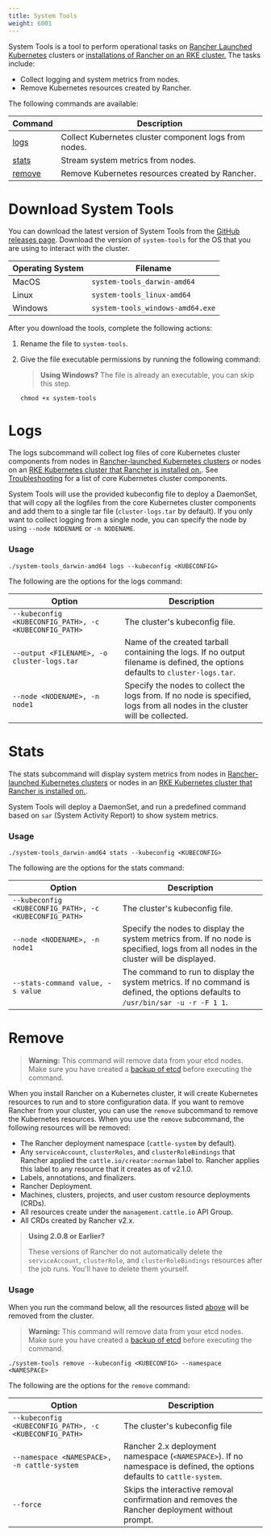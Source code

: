 ```yaml
---
title: System Tools
weight: 6001
---
```


System Tools is a tool to perform operational tasks on [Rancher Launched Kubernetes]({{<baseurl>}}/rancher/v2.x/en/cluster-provisioning/rke-clusters/) clusters or [installations of Rancher on an RKE cluster.]({{<baseurl>}}/rancher/v2.x/en/installation/k8s-install/kubernetes-rke/) The tasks include:

* Collect logging and system metrics from nodes.
* Remove Kubernetes resources created by Rancher.

The following commands are available:

| Command | Description
|---|---
| [logs](#logs) | Collect Kubernetes cluster component logs from nodes.
| [stats](#stats) | Stream system metrics from nodes.
| [remove](#remove) | Remove Kubernetes resources created by Rancher.

# Download System Tools

You can download the latest version of System Tools from the [GitHub releases page](https://github.com/rancher/system-tools/releases/latest). Download the version of `system-tools` for the OS that you are using to interact with the cluster.

Operating System | Filename
-----------------|-----
MacOS            | `system-tools_darwin-amd64`
Linux            | `system-tools_linux-amd64`
Windows          | `system-tools_windows-amd64.exe`

After you download the tools, complete the following actions:

1. Rename the file to `system-tools`.

1. Give the file executable permissions by running the following command:

    > **Using Windows?**
    The file is already an executable, you can skip this step.

    ```
    chmod +x system-tools
    ```

# Logs

The logs subcommand will collect log files of core Kubernetes cluster components from nodes in [Rancher-launched Kubernetes clusters]({{<baseurl>}}/rancher/v2.x/en/cluster-provisioning/rke-clusters/) or nodes on an [RKE Kubernetes cluster that Rancher is installed on.]({{<baseurl>}}/rancher/v2.x/en/installation/k8s-install/kubernetes-rke/). See [Troubleshooting]({{<baseurl>}}//rancher/v2.x/en/troubleshooting/) for a list of core Kubernetes cluster components.

System Tools will use the provided kubeconfig file to deploy a DaemonSet, that will copy all the logfiles from the core Kubernetes cluster components and add them to a single tar file (`cluster-logs.tar` by default). If you only want to collect logging from a single node, you can specify the node by using `--node NODENAME` or `-n NODENAME`.

### Usage

```
./system-tools_darwin-amd64 logs --kubeconfig <KUBECONFIG>
```

The following are the options for the logs command:

| Option                                                 | Description
| ------------------------------------------------------ | ------------------------------------------------------
| `--kubeconfig <KUBECONFIG_PATH>, -c <KUBECONFIG_PATH>` | The cluster's kubeconfig file.
| `--output <FILENAME>, -o cluster-logs.tar`             | Name of the created tarball containing the logs. If no output filename is defined, the options defaults to `cluster-logs.tar`.
| `--node <NODENAME>, -n node1`                         | Specify the nodes to collect the logs from. If no node is specified, logs from all nodes in the cluster will be collected.

# Stats

The stats subcommand will display system metrics from nodes in [Rancher-launched Kubernetes clusters]({{<baseurl>}}/rancher/v2.x/en/cluster-provisioning/rke-clusters/) or nodes in an [RKE Kubernetes cluster that Rancher is installed on.]({{<baseurl>}}/rancher/v2.x/en/installation/k8s-install/kubernetes-rke/).

System Tools will deploy a DaemonSet, and run a predefined command based on `sar` (System Activity Report) to show system metrics.

### Usage

```
./system-tools_darwin-amd64 stats --kubeconfig <KUBECONFIG>
```

The following are the options for the stats command:

| Option                                                 | Description
| ------------------------------------------------------ | ------------------------------
| `--kubeconfig <KUBECONFIG_PATH>, -c <KUBECONFIG_PATH>` | The cluster's kubeconfig file.
| `--node <NODENAME>, -n node1`                          | Specify the nodes to display the system metrics from. If no node is specified, logs from all nodes in the cluster will be displayed.
| `--stats-command value, -s value`                      | The command to run to display the system metrics. If no command is defined, the options defaults to `/usr/bin/sar -u -r -F 1 1`.

# Remove

>**Warning:** This command will remove data from your etcd nodes. Make sure you have created a [backup of etcd]({{<baseurl>}}/rancher/v2.x/en/backups/backups) before executing the command.

When you install Rancher on a Kubernetes cluster, it will create Kubernetes resources to run and to store configuration data. If you want to remove Rancher from your cluster, you can use the `remove` subcommand to remove the Kubernetes resources. When you use the `remove` subcommand, the following resources will be removed:

- The Rancher deployment namespace (`cattle-system` by default).
- Any `serviceAccount`, `clusterRoles`, and `clusterRoleBindings` that Rancher applied the `cattle.io/creator:norman` label to. Rancher applies this label to any resource that it creates as of v2.1.0.
- Labels, annotations, and finalizers.
- Rancher Deployment.
- Machines, clusters, projects, and user custom resource deployments (CRDs).
- All resources create under the `management.cattle.io` API Group.
- All CRDs created by Rancher v2.x.

>**Using 2.0.8 or Earlier?**
>
>These versions of Rancher do not automatically delete the `serviceAccount`, `clusterRole`, and `clusterRoleBindings` resources after the job runs. You'll have to delete them yourself.

### Usage

When you run the command below, all the resources listed [above](#remove) will be removed from the cluster.

>**Warning:** This command will remove data from your etcd nodes. Make sure you have created a [backup of etcd]({{<baseurl>}}/rancher/v2.x/en/backups/backups) before executing the command.

```
./system-tools remove --kubeconfig <KUBECONFIG> --namespace <NAMESPACE>
```

The following are the options for the `remove` command:

| Option                                         | Description
| ---------------------------------------------- | ------------
| `--kubeconfig <KUBECONFIG_PATH>, -c <KUBECONFIG_PATH>` | The cluster's kubeconfig file
| `--namespace <NAMESPACE>, -n cattle-system`    | Rancher 2.x deployment namespace (`<NAMESPACE>`). If no namespace is defined, the options defaults to `cattle-system`.
| `--force`                                      | Skips the interactive removal confirmation and removes the Rancher deployment without prompt.
